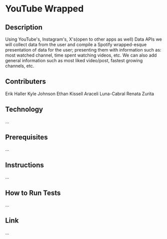 # YouTube Wrapped

## Description

Using YouTube's, Instagram's, X's(open to other apps as well) Data APIs we will collect data from the user and compile a Spotify wrapped-esque presentation of data for the user; presenting them with information such as: most watched channel, time spent watching videos, etc. We can also add general information such as most liked video/post, fastest growing channels, etc.

## Contributers

Erik Haller
Kyle Johnson
Ethan Kissell
Araceli Luna-Cabral
Renata Zurita

## Technology

...

## Prerequisites

...

## Instructions

...

## How to Run Tests

...

## Link

...
